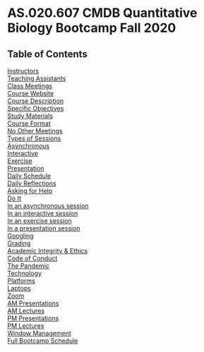 # AS.020.607		CMDB Quantitative Biology Bootcamp		Fall 2020

## Table of Contents

[Instructors](#Instructors)<br />
[Teaching Assistants](#TAs)<br />
[Class Meetings](#ClassMeetings)<br />
[Course Website](#CourseWebsite)<br />
[Course Description](#Description)<br />
[Specific Objectives](#Objectives)<br />
[Study Materials](#StudyMats)<br />
[Course Format](#Format)<br />
	[No Other Meetings](#BootcampFirst)<br />
	[Types of Sessions](#Sessions)<br />
		[Asynchronous](#FormatAsynch)<br />
		[Interactive](#FormatInter)<br />
		[Exercise](#FormatExercise)<br />
		[Presentation](#FormatPres)<br />
	[Daily Schedule](#DaySchedule)<br />
	[Daily Reflections](#Reflections)<br />
[Asking for Help](#Help)<br />
	[Do It](#DOIT)<br />
	[In an asynchronous session](#HelpAsynch)<br />
	[In an interactive session](#HelpInter)<br />
	[In an exercise session](#HelpExercise)<br />
	[In a presentation session](#HelpPres)<br />
	[Googling](#Googling)<br />
[Grading](#Grading)<br />
[Academic Integrity & Ethics](#Integrity)<br />
[Code of Conduct](#CodeofConduct)<br />
[The Pandemic](#Pandemic)<br />
[Technology](#Technology)<br />
	[Platforms](#Platforms)<br />
	[Laptops](#Laptops)<br />
	[Zoom](#Zoom)<br />
		[AM Presentations](#AMPres)<br />
		[AM Lectures](#AMLecture)<br />
		[PM Presentations](#PMPres)<br />
		[PM Lectures](#PMLecture)<br />
	[Window Management](#WindowManagement)<br />
[Full Bootcamp Schedule](#WeekSchedule)<br />

<a name="Instructors"></a>